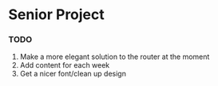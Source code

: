 # Senior Project   

### TODO
1. Make a more elegant solution to the router at the moment
2. Add content for each week
3. Get a nicer font/clean up design